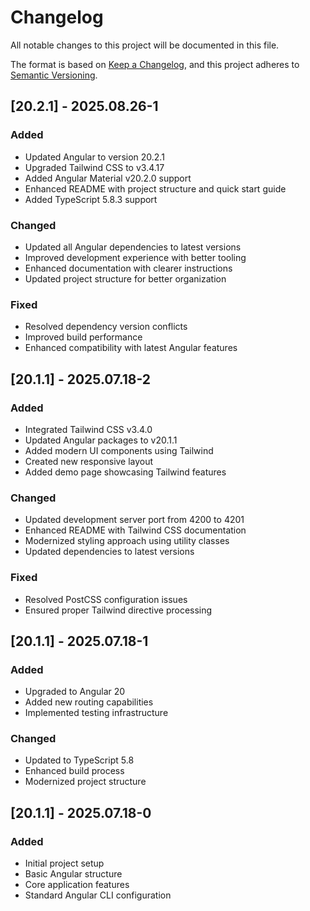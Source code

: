 # Changelog

All notable changes to this project will be documented in this file.

The format is based on [Keep a Changelog](https://keepachangelog.com/en/1.0.0/),
and this project adheres to [Semantic Versioning](https://semver.org/spec/v2.0.0.html).

## [20.2.1] - 2025.08.26-1

### Added
- Updated Angular to version 20.2.1
- Upgraded Tailwind CSS to v3.4.17
- Added Angular Material v20.2.0 support
- Enhanced README with project structure and quick start guide
- Added TypeScript 5.8.3 support

### Changed
- Updated all Angular dependencies to latest versions
- Improved development experience with better tooling
- Enhanced documentation with clearer instructions
- Updated project structure for better organization

### Fixed
- Resolved dependency version conflicts
- Improved build performance
- Enhanced compatibility with latest Angular features

## [20.1.1] - 2025.07.18-2

### Added
- Integrated Tailwind CSS v3.4.0
- Updated Angular packages to v20.1.1
- Added modern UI components using Tailwind
- Created new responsive layout
- Added demo page showcasing Tailwind features

### Changed
- Updated development server port from 4200 to 4201
- Enhanced README with Tailwind CSS documentation
- Modernized styling approach using utility classes
- Updated dependencies to latest versions

### Fixed
- Resolved PostCSS configuration issues
- Ensured proper Tailwind directive processing

## [20.1.1] - 2025.07.18-1

### Added
- Upgraded to Angular 20
- Added new routing capabilities
- Implemented testing infrastructure

### Changed
- Updated to TypeScript 5.8
- Enhanced build process
- Modernized project structure

## [20.1.1] - 2025.07.18-0

### Added
- Initial project setup
- Basic Angular structure
- Core application features
- Standard Angular CLI configuration
